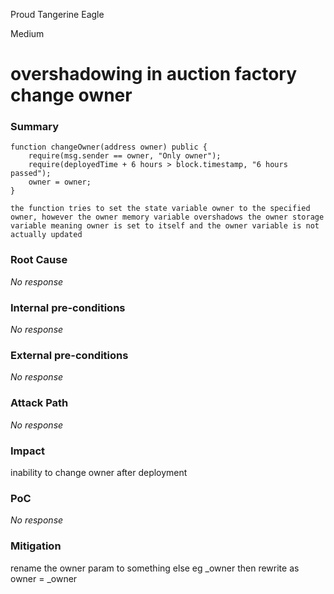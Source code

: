 Proud Tangerine Eagle

Medium

# overshadowing in auction factory change owner

### Summary

    function changeOwner(address owner) public {
        require(msg.sender == owner, "Only owner");
        require(deployedTime + 6 hours > block.timestamp, "6 hours passed");
        owner = owner;
    } 
    
    the function tries to set the state variable owner to the specified owner, however the owner memory variable overshadows the owner storage variable meaning owner is set to itself and the owner variable is not actually updated 

### Root Cause

_No response_

### Internal pre-conditions

_No response_

### External pre-conditions

_No response_

### Attack Path

_No response_

### Impact

inability to change owner after deployment 

### PoC

_No response_

### Mitigation

rename the owner param to something else eg _owner 
then rewrite as owner = _owner 